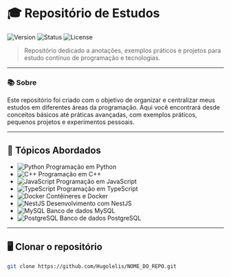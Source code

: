 # 🎓 Repositório de Estudos  

![Version](https://img.shields.io/badge/version-v1.0.0-blue.svg) ![Status](https://img.shields.io/badge/status-in%20progress-yellow.svg) ![License](https://img.shields.io/badge/license-MIT-green.svg)

> Repositório dedicado a anotações, exemplos práticos e projetos para estudo contínuo de programação e tecnologias.  

---

### 📚 Sobre
Este repositório foi criado com o objetivo de organizar e centralizar meus estudos em diferentes áreas da programação. Aqui você encontrará desde conceitos básicos até práticas avançadas, com exemplos práticos, pequenos projetos e experimentos pessoais.  

---

## 🚀 Tópicos Abordados

- ![Python](https://img.shields.io/badge/-Python-3776AB?style=for-the-badge&logo=python&logoColor=white) Programação em Python  
- ![C++](https://img.shields.io/badge/-C++-00599C?style=for-the-badge&logo=c%2B%2B&logoColor=white) Programação em C++  
- ![JavaScript](https://img.shields.io/badge/-JavaScript-F7DF1E?style=for-the-badge&logo=javascript&logoColor=black) Programação em JavaScript
- ![TypeScript](https://img.shields.io/badge/-TypeScript-007ACC?style=for-the-badge&logo=typescript&logoColor=white) Programação em TypeScript  
- ![Docker](https://img.shields.io/badge/-Docker-2496ED?style=for-the-badge&logo=docker&logoColor=white) Contêineres e Docker  
- ![NestJS](https://img.shields.io/badge/-NestJS-E0234E?style=for-the-badge&logo=nestjs&logoColor=white) Desenvolvimento com NestJS  
- ![MySQL](https://img.shields.io/badge/-MySQL-4479A1?style=for-the-badge&logo=mysql&logoColor=white) Banco de dados MySQL  
- ![PostgreSQL](https://img.shields.io/badge/-PostgreSQL-316192?style=for-the-badge&logo=postgresql&logoColor=white) Banco de dados PostgreSQL  


---

## 🖥️ Clonar o repositório

```bash
git clone https://github.com/Hugolelis/NOME_DO_REPO.git
```

